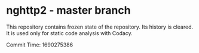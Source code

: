# nghttp2 - master branch

This repository contains frozen state of the repository.
Its history is cleared. It is used only for static code
analysis with Codacy.

Commit Time: 1690275386